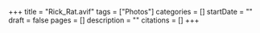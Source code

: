 +++
title = "Rick_Rat.avif"
tags = ["Photos"]
categories = []
startDate = ""
draft = false
pages = []
description = ""
citations = []
+++
